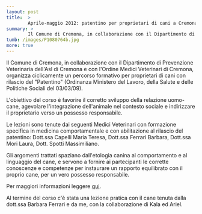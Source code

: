 ```yaml
---
layout: post
title:  >
        Aprile-maggio 2012: patentino per proprietari di cani a Cremona
summary: >
        Il Comune di Cremona, in collaborazione con il Dipartimento di Prevenzione Veterinaria dell'Asl di Cremona e con l'Ordine Medici Veterinari di Cremona, organizza ciclicamente un percorso formativo per proprietari di cani con rilascio del "Patentino".
tumb: /images/P1080764b.jpg
more: true
---
```

Il Comune di Cremona, in collaborazione con il Dipartimento di Prevenzione Veterinaria dell'Asl di Cremona e con l'Ordine Medici Veterinari di Cremona, organizza ciclicamente un percorso formativo per proprietari di cani con rilascio del "Patentino" (Ordinanza Ministero del Lavoro, della Salute e delle Politiche Sociali del 03/03/09).

L'obiettivo del corso è favorire il corretto sviluppo della relazione uomo-cane, agevolare l'integrazione dell'animale nel contesto sociale e indirizzare il proprietario verso un possesso responsabile.

Le lezioni sono tenute dai seguenti Medici Veterinari con formazione specifica in medicina comportamentale e con abilitazione al rilascio del patentino: Dott.ssa Capelli Maria Teresa, Dott.ssa Ferrari Barbara, Dott.ssa Mori Laura, Dott. Spotti Massimiliano.

Gli argomenti trattati spaziano dall'etologia canina al comportamento e al linguaggio del cane, e servono a fornire ai partecipanti le corrette conoscenze e competenze per instaurare un rapporto equilibrato con il proprio cane, per un vero possesso responsabile.

Per maggiori informazioni leggere [qui](http://www.comune.cremona.it/bd_ui-viewContent-id_info_form-1230.phtml).

Al termine del corso c'è stata una lezione pratica con il cane tenuta dalla dott.ssa Barbara Ferrari e da me, con la collaborazione di Kala ed Ariel.
